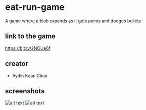 # eat-run-game
A game where a blob expands as it gets points and dodges bullets
## link to the game
https://bit.ly/2NOUe6f
## creator
* Aydin Kaan Cinar
## screenshots
![alt text](https://github.com/aydinkaancinar/eat-run-game/blob/master/eat%26run_game/screenshots/score8.png)
![alt text](https://github.com/aydinkaancinar/eat-run-game/blob/master/eat%26run_game/screenshots/score45.png)

